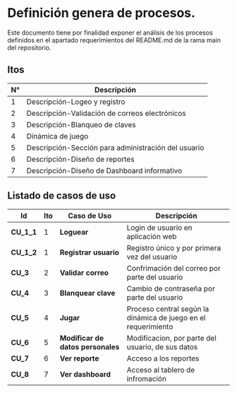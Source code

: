 # Definición genera de procesos.

Este documento tiene por finalidad exponer el análisis de los procesos definidos en el apartado requerimientos del README.md de la rama main del repositorio.

## Itos
| N° | Descripción |
|----|-------------|
|1|Descripción-Logeo y registro|
|2|Descripción-Validación de correos electrónicos|
|3|Descripción-Blanqueo de claves|
|4|Dinámica de juego|
|5|Descripción-Sección para administración del usuario|
|6|Descripción-Diseño de reportes|
|7|Descripción-Diseño de Dashboard informativo|

## Listado de casos de uso
| Id | Ito | Caso de Uso | Descripción |
|----|-----|-------------|-------------|
|**CU_1_1**|1|**Loguear**|Login de usuario en aplicación web|
|**CU_1_2**|1|**Registrar usuario**|Registro único y por primera vez del usuario|
|**CU_3**|2|**Validar correo**|Confrimación del correo por parte del usuario|
|**CU_4**|3|**Blanquear clave**|Cambio de contraseña por parte del usuario|
|**CU_5**|4|**Jugar**|Proceso central según la dinámica de juego en el requerimiento|
|**CU_6**|5|**Modificar de datos personales**|Modificacion, por parte del usuario, de sus datos|
|**CU_7**|6|**Ver reporte**|Acceso a los reportes|
|**CU_8**|7|**Ver dashboard**|Acceso al tablero de infromación|